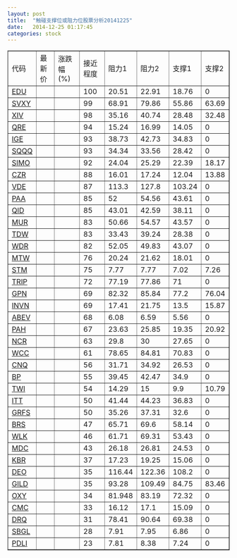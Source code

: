 ```yaml
---
layout: post
title:  "触碰支撑位或阻力位股票分析20141225"
date:   2014-12-25 01:17:45
categories: stock
---
```

<script type="text/javascript">
var stockList = []
stockList.push('gb_edu');
stockList.push('gb_svxy');
stockList.push('gb_xiv');
stockList.push('gb_qre');
stockList.push('gb_ige');
stockList.push('gb_sqqq');
stockList.push('gb_simo');
stockList.push('gb_czr');
stockList.push('gb_vde');
stockList.push('gb_paa');
stockList.push('gb_qid');
stockList.push('gb_mur');
stockList.push('gb_tdw');
stockList.push('gb_wdr');
stockList.push('gb_mtw');
stockList.push('gb_stm');
stockList.push('gb_trip');
stockList.push('gb_gpn');
stockList.push('gb_invn');
stockList.push('gb_abev');
stockList.push('gb_pah');
stockList.push('gb_ncr');
stockList.push('gb_wcc');
stockList.push('gb_cnq');
stockList.push('gb_bp');
stockList.push('gb_twi');
stockList.push('gb_itt');
stockList.push('gb_grfs');
stockList.push('gb_brs');
stockList.push('gb_wlk');
stockList.push('gb_mdc');
stockList.push('gb_kbr');
stockList.push('gb_deo');
stockList.push('gb_gild');
stockList.push('gb_oxy');
stockList.push('gb_cmc');
stockList.push('gb_drq');
stockList.push('gb_sbgl');
stockList.push('gb_pdli');
</script>
<table border="1">
 <tr>
 <td>代码</td>
 <td>最新价</td>
 <td>涨跌幅(%)</td>
 <td>接近程度</td>
 <td>阻力1</td>
 <td>阻力2</td>
 <td>支撑1</td>
 <td>支撑2</td>
</tr>
  <tr id="edu" class="red">
  <td><a href="http://stock.finance.sina.com.cn/usstock/quotes/EDU.html" target="_blank">EDU</a></td><td></td><td></td><td>100</td><td>20.51</td><td>22.91</td><td>18.76</td><td>0</td></tr>
  <tr id="svxy" class="red">
  <td><a href="http://stock.finance.sina.com.cn/usstock/quotes/SVXY.html" target="_blank">SVXY</a></td><td></td><td></td><td>99</td><td>68.91</td><td>79.86</td><td>55.86</td><td>63.69</td></tr>
  <tr id="xiv" class="red">
  <td><a href="http://stock.finance.sina.com.cn/usstock/quotes/XIV.html" target="_blank">XIV</a></td><td></td><td></td><td>98</td><td>35.16</td><td>40.74</td><td>28.48</td><td>32.48</td></tr>
  <tr id="qre" class="red">
  <td><a href="http://stock.finance.sina.com.cn/usstock/quotes/QRE.html" target="_blank">QRE</a></td><td></td><td></td><td>94</td><td>15.24</td><td>16.99</td><td>14.05</td><td>0</td></tr>
  <tr id="ige" class="red">
  <td><a href="http://stock.finance.sina.com.cn/usstock/quotes/IGE.html" target="_blank">IGE</a></td><td></td><td></td><td>93</td><td>38.73</td><td>42.73</td><td>34.83</td><td>0</td></tr>
  <tr id="sqqq" class="green">
  <td><a href="http://stock.finance.sina.com.cn/usstock/quotes/SQQQ.html" target="_blank">SQQQ</a></td><td></td><td></td><td>93</td><td>34.34</td><td>33.56</td><td>28.42</td><td>0</td></tr>
  <tr id="simo" class="red">
  <td><a href="http://stock.finance.sina.com.cn/usstock/quotes/SIMO.html" target="_blank">SIMO</a></td><td></td><td></td><td>92</td><td>24.04</td><td>25.29</td><td>22.39</td><td>18.17</td></tr>
  <tr id="czr" class="red">
  <td><a href="http://stock.finance.sina.com.cn/usstock/quotes/CZR.html" target="_blank">CZR</a></td><td></td><td></td><td>88</td><td>16.01</td><td>17.24</td><td>12.04</td><td>13.88</td></tr>
  <tr id="vde" class="red">
  <td><a href="http://stock.finance.sina.com.cn/usstock/quotes/VDE.html" target="_blank">VDE</a></td><td></td><td></td><td>87</td><td>113.3</td><td>127.8</td><td>103.24</td><td>0</td></tr>
  <tr id="paa" class="red">
  <td><a href="http://stock.finance.sina.com.cn/usstock/quotes/PAA.html" target="_blank">PAA</a></td><td></td><td></td><td>85</td><td>52</td><td>54.56</td><td>43.61</td><td>0</td></tr>
  <tr id="qid" class="green">
  <td><a href="http://stock.finance.sina.com.cn/usstock/quotes/QID.html" target="_blank">QID</a></td><td></td><td></td><td>85</td><td>43.01</td><td>42.59</td><td>38.11</td><td>0</td></tr>
  <tr id="mur" class="red">
  <td><a href="http://stock.finance.sina.com.cn/usstock/quotes/MUR.html" target="_blank">MUR</a></td><td></td><td></td><td>83</td><td>50.66</td><td>54.57</td><td>43.57</td><td>0</td></tr>
  <tr id="tdw" class="red">
  <td><a href="http://stock.finance.sina.com.cn/usstock/quotes/TDW.html" target="_blank">TDW</a></td><td></td><td></td><td>83</td><td>33.43</td><td>39.24</td><td>28.38</td><td>0</td></tr>
  <tr id="wdr" class="red">
  <td><a href="http://stock.finance.sina.com.cn/usstock/quotes/WDR.html" target="_blank">WDR</a></td><td></td><td></td><td>82</td><td>52.05</td><td>49.83</td><td>43.07</td><td>0</td></tr>
  <tr id="mtw" class="red">
  <td><a href="http://stock.finance.sina.com.cn/usstock/quotes/MTW.html" target="_blank">MTW</a></td><td></td><td></td><td>76</td><td>20.24</td><td>21.62</td><td>18.01</td><td>0</td></tr>
  <tr id="stm" class="red">
  <td><a href="http://stock.finance.sina.com.cn/usstock/quotes/STM.html" target="_blank">STM</a></td><td></td><td></td><td>75</td><td>7.77</td><td>7.77</td><td>7.02</td><td>7.26</td></tr>
  <tr id="trip" class="red">
  <td><a href="http://stock.finance.sina.com.cn/usstock/quotes/TRIP.html" target="_blank">TRIP</a></td><td></td><td></td><td>72</td><td>77.19</td><td>77.86</td><td>71</td><td>0</td></tr>
  <tr id="gpn" class="red">
  <td><a href="http://stock.finance.sina.com.cn/usstock/quotes/GPN.html" target="_blank">GPN</a></td><td></td><td></td><td>69</td><td>82.32</td><td>85.84</td><td>77.2</td><td>76.04</td></tr>
  <tr id="invn" class="green">
  <td><a href="http://stock.finance.sina.com.cn/usstock/quotes/INVN.html" target="_blank">INVN</a></td><td></td><td></td><td>69</td><td>17.41</td><td>21.75</td><td>13.5</td><td>15.87</td></tr>
  <tr id="abev" class="red">
  <td><a href="http://stock.finance.sina.com.cn/usstock/quotes/ABEV.html" target="_blank">ABEV</a></td><td></td><td></td><td>68</td><td>6.08</td><td>6.59</td><td>5.56</td><td>0</td></tr>
  <tr id="pah" class="red">
  <td><a href="http://stock.finance.sina.com.cn/usstock/quotes/PAH.html" target="_blank">PAH</a></td><td></td><td></td><td>67</td><td>23.63</td><td>25.85</td><td>19.35</td><td>20.92</td></tr>
  <tr id="ncr" class="red">
  <td><a href="http://stock.finance.sina.com.cn/usstock/quotes/NCR.html" target="_blank">NCR</a></td><td></td><td></td><td>63</td><td>29.8</td><td>30</td><td>27.65</td><td>0</td></tr>
  <tr id="wcc" class="red">
  <td><a href="http://stock.finance.sina.com.cn/usstock/quotes/WCC.html" target="_blank">WCC</a></td><td></td><td></td><td>61</td><td>78.65</td><td>84.81</td><td>70.83</td><td>0</td></tr>
  <tr id="cnq" class="red">
  <td><a href="http://stock.finance.sina.com.cn/usstock/quotes/CNQ.html" target="_blank">CNQ</a></td><td></td><td></td><td>56</td><td>31.71</td><td>34.92</td><td>26.53</td><td>0</td></tr>
  <tr id="bp" class="red">
  <td><a href="http://stock.finance.sina.com.cn/usstock/quotes/BP.html" target="_blank">BP</a></td><td></td><td></td><td>55</td><td>39.45</td><td>42.47</td><td>34.9</td><td>0</td></tr>
  <tr id="twi" class="green">
  <td><a href="http://stock.finance.sina.com.cn/usstock/quotes/TWI.html" target="_blank">TWI</a></td><td></td><td></td><td>54</td><td>14.29</td><td>15</td><td>9.9</td><td>10.79</td></tr>
  <tr id="itt" class="red">
  <td><a href="http://stock.finance.sina.com.cn/usstock/quotes/ITT.html" target="_blank">ITT</a></td><td></td><td></td><td>50</td><td>41.44</td><td>44.23</td><td>36.83</td><td>0</td></tr>
  <tr id="grfs" class="red">
  <td><a href="http://stock.finance.sina.com.cn/usstock/quotes/GRFS.html" target="_blank">GRFS</a></td><td></td><td></td><td>50</td><td>35.26</td><td>37.31</td><td>32.6</td><td>0</td></tr>
  <tr id="brs" class="red">
  <td><a href="http://stock.finance.sina.com.cn/usstock/quotes/BRS.html" target="_blank">BRS</a></td><td></td><td></td><td>47</td><td>65.71</td><td>69.6</td><td>58.14</td><td>0</td></tr>
  <tr id="wlk" class="green">
  <td><a href="http://stock.finance.sina.com.cn/usstock/quotes/WLK.html" target="_blank">WLK</a></td><td></td><td></td><td>46</td><td>61.71</td><td>69.31</td><td>53.43</td><td>0</td></tr>
  <tr id="mdc" class="red">
  <td><a href="http://stock.finance.sina.com.cn/usstock/quotes/MDC.html" target="_blank">MDC</a></td><td></td><td></td><td>43</td><td>26.18</td><td>26.81</td><td>24.53</td><td>0</td></tr>
  <tr id="kbr" class="red">
  <td><a href="http://stock.finance.sina.com.cn/usstock/quotes/KBR.html" target="_blank">KBR</a></td><td></td><td></td><td>37</td><td>17.23</td><td>19.25</td><td>15.06</td><td>0</td></tr>
  <tr id="deo" class="green">
  <td><a href="http://stock.finance.sina.com.cn/usstock/quotes/DEO.html" target="_blank">DEO</a></td><td></td><td></td><td>35</td><td>116.44</td><td>122.36</td><td>108.2</td><td>0</td></tr>
  <tr id="gild" class="red">
  <td><a href="http://stock.finance.sina.com.cn/usstock/quotes/GILD.html" target="_blank">GILD</a></td><td></td><td></td><td>35</td><td>93.28</td><td>109.49</td><td>84.75</td><td>83.46</td></tr>
  <tr id="oxy" class="green">
  <td><a href="http://stock.finance.sina.com.cn/usstock/quotes/OXY.html" target="_blank">OXY</a></td><td></td><td></td><td>34</td><td>81.948</td><td>83.19</td><td>72.32</td><td>0</td></tr>
  <tr id="cmc" class="green">
  <td><a href="http://stock.finance.sina.com.cn/usstock/quotes/CMC.html" target="_blank">CMC</a></td><td></td><td></td><td>33</td><td>16.12</td><td>17.1</td><td>15.09</td><td>0</td></tr>
  <tr id="drq" class="red">
  <td><a href="http://stock.finance.sina.com.cn/usstock/quotes/DRQ.html" target="_blank">DRQ</a></td><td></td><td></td><td>31</td><td>78.41</td><td>90.64</td><td>69.38</td><td>0</td></tr>
  <tr id="sbgl" class="green">
  <td><a href="http://stock.finance.sina.com.cn/usstock/quotes/SBGL.html" target="_blank">SBGL</a></td><td></td><td></td><td>28</td><td>7.91</td><td>7.95</td><td>6.86</td><td>0</td></tr>
  <tr id="pdli" class="red">
  <td><a href="http://stock.finance.sina.com.cn/usstock/quotes/PDLI.html" target="_blank">PDLI</a></td><td></td><td></td><td>23</td><td>7.81</td><td>8.38</td><td>7.24</td><td>0</td></tr>
</table>
